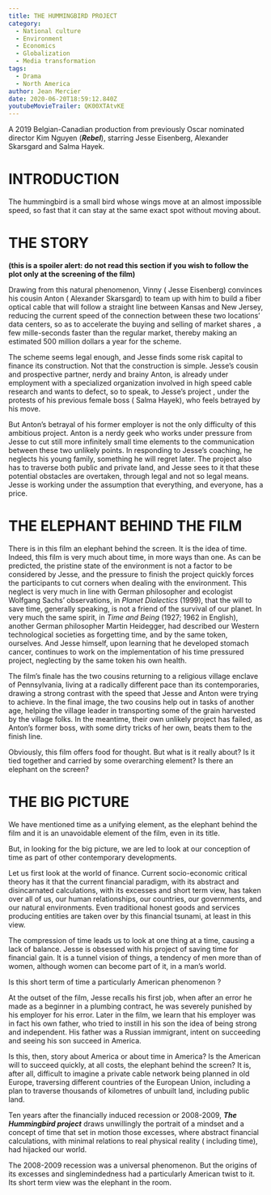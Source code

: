 ```yaml
---
title: THE HUMMINGBIRD PROJECT
category:
  - National culture
  - Environment
  - Economics
  - Globalization
  - Media transformation
tags:
  - Drama
  - North America
author: Jean Mercier
date: 2020-06-20T18:59:12.840Z
youtubeMovieTrailer: QK00XTAtvKE
---
```

A 2019 Belgian-Canadian production from previously Oscar nominated director Kim Nguyen (***Rebel***), starring Jesse Eisenberg, Alexander Skarsgard and Salma Hayek.

# INTRODUCTION

The hummingbird is a small bird whose wings move at an almost impossible speed, so fast that it can stay at the same exact spot without moving about.

# THE STORY

**(this is a spoiler alert: do not read this section if you wish to follow the plot only at the screening of the film)**

Drawing from this natural phenomenon, Vinny ( Jesse Eisenberg) convinces his cousin Anton ( Alexander Skarsgard) to team up with him to build a fiber optical cable that will follow a straight line between Kansas and New Jersey, reducing the current speed of the connection between these two locations’ data centers, so as to accelerate the buying and selling of market shares , a few mille-seconds faster than the regular market, thereby making an estimated 500 million dollars a year for the scheme.

The scheme seems legal enough, and Jesse finds some risk capital to finance its construction. Not that the construction is simple. Jesse’s cousin and prospective partner, nerdy and brainy Anton, is already under employment with a specialized organization involved in high speed cable research and wants to defect, so to speak, to Jesse’s project , under the protests of his previous female boss ( Salma Hayek), who feels betrayed by his move.

But Anton’s betrayal of his former employer is not the only difficulty of this ambitious project. Anton is a nerdy geek who works under pressure from Jesse to cut still more infinitely small time elements to the communication between these two unlikely points. In responding to Jesse’s coaching, he neglects his young family, something he will regret later. The project also has to traverse both public and private land, and Jesse sees to it that these potential obstacles are overtaken, through legal and not so legal means. Jesse is working under the assumption that everything, and everyone, has a price.

# THE ELEPHANT BEHIND THE FILM

There is in this film an elephant behind the screen. It is the idea of time. Indeed, this film is very much about time, in more ways than one. As can be predicted, the pristine state of the environment is not a factor to be considered by Jesse, and the pressure to finish the project quickly forces the participants to cut corners when dealing with the environment. This neglect is very much in line with German philosopher and ecologist Wolfgang Sachs’ observations, in *Planet Dialectics* (1999), that the will to save time, generally speaking, is not a friend of the survival of our planet. In very much the same spirit, in *Time and Being* (1927; 1962 in English), another German philosopher Martin Heidegger, had described our Western technological societies as forgetting time, and by the same token, ourselves. And Jesse himself, upon learning that he developed stomach cancer, continues to work on the implementation of his time pressured project, neglecting by the same token his own health.

The film’s finale has the two cousins returning to a religious village enclave of Pennsylvania, living at a radically different pace than its contemporaries, drawing a strong contrast with the speed that Jesse and Anton were trying to achieve. In the final image, the two cousins help out in tasks of another age, helping the village leader in transporting some of the grain harvested by the village folks. In the meantime, their own unlikely project has failed, as Anton’s former boss, with some dirty tricks of her own, beats them to the finish line.

Obviously, this film offers food for thought. But what is it really about? Is it tied together and carried by some overarching element? Is there an elephant on the screen?

# THE BIG PICTURE

We have mentioned time as a unifying element, as the elephant behind the film and it is an unavoidable element of the film, even in its title.

But, in looking for the big picture, we are led to look at our conception of time as part of other contemporary developments.

Let us first look at the world of finance. Current socio-economic critical theory has it that the current financial paradigm, with its abstract and disincarnated calculations, with its excesses and short term view, has taken over all of us, our human relationships, our countries, our governments, and our natural environments. Even traditional honest goods and services producing entities are taken over by this financial tsunami, at least in this view.

The compression of time leads us to look at one thing at a time, causing a lack of balance. Jesse is obsessed with his project of saving time for financial gain. It is a tunnel vision of things, a tendency of men more than of women, although women can become part of it, in a man’s world.

Is this short term of time a particularly American phenomenon ?

At the outset of the film, Jesse recalls his first job, when after an error he made as a beginner in a plumbing contract, he was severely punished by his employer for his error. Later in the film, we learn that his employer was in fact his own father, who tried to instill in his son the idea of being strong and independent. His father was a Russian immigrant, intent on succeeding and seeing his son succeed in America.

Is this, then, story about America or about time in America? Is the American will to succeed quickly, at all costs, the elephant behind the screen? It is, after all, difficult to imagine a private cable network being planned in old Europe, traversing different countries of the European Union, including a plan to traverse thousands of kilometres of unbuilt land, including public land.

Ten years after the financially induced recession or 2008-2009, ***The Hummingbird project*** draws unwillingly the portrait of a mindset and a concept of time that set in motion those excesses, where abstract financial calculations, with minimal relations to real physical reality ( including time), had hijacked our world.

The 2008-2009 recession was a universal phenomenon. But the origins of its excesses and singlemindedness had a particularly American twist to it. Its short term view was the elephant in the room.